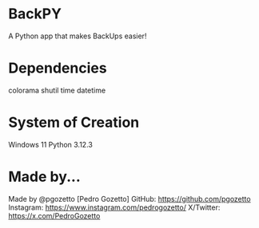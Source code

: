# BackPY
A Python app that makes BackUps easier!

# Dependencies

colorama
shutil
time
datetime

# System of Creation

Windows 11
Python 3.12.3

# Made by...

Made by @pgozetto [Pedro Gozetto]
GitHub: https://github.com/pgozetto
Instagram: https://www.instagram.com/pedrogozetto/
X/Twitter: https://x.com/PedroGozetto

